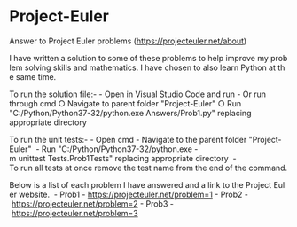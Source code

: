 # Project-Euler
Answer to Project Euler problems (https://projecteuler.net/about)

I have written a solution to some of these problems to help improve my problem solving skills and mathematics. I have chosen to also learn Python at the same time. 

To run the solution file:- 
	- Open in Visual Studio Code and run
	- Or run through cmd
		○ Navigate to parent folder "Project-Euler"
		○ Run "C:/Python/Python37-32/python.exe Answers/Prob1.py" replacing appropriate directory

To run the unit tests:-
	- Open cmd
	- Navigate to the parent folder "Project-Euler" 
	- Run "C:/Python/Python37-32/python.exe -m unittest Tests.Prob1Tests" replacing appropriate directory 
	- To run all tests at once remove the test name from the end of the command.

Below is a list of each problem I have answered and a link to the Project Euler website. 
- Prob1 - https://projecteuler.net/problem=1
- Prob2 - https://projecteuler.net/problem=2
- Prob3 - https://projecteuler.net/problem=3